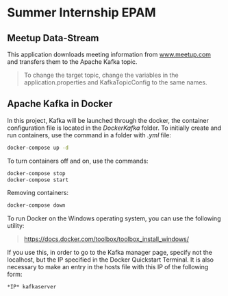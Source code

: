# Summer Internship EPAM
## Meetup Data-Stream
This application downloads meeting information from www.meetup.com and transfers them to the Apache Kafka topic.
> To change the target topic, change the variables in the application.properties and KafkaTopicConfig to the same names.
## Apache Kafka in Docker
In this project, Kafka will be launched through the docker, the container configuration file is located in the *DockerKafka* folder.
To initially create and run containers, use the command in a folder with *.yml* file:
```sh
docker-compose up -d
```
To turn containers off and on, use the commands:
```sh
docker-compose stop
docker-compose start
```
Removing containers:
```sh
docker-compose down
```
To run Docker on the Windows operating system, you can use the following utility:
> https://docs.docker.com/toolbox/toolbox_install_windows/

If you use this, in order to go to the Kafka manager page, specify not the localhost, but the IP specified in the Docker Quickstart Terminal.
It is also necessary to make an entry in the hosts file with this IP of the following form:
```sh
*IP* kafkaserver
```
